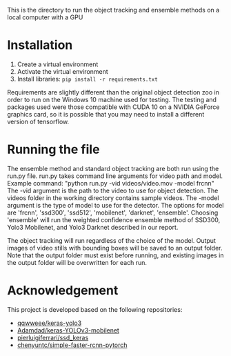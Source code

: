 This is the directory to run the object tracking and ensemble methods on a local computer with a GPU

# Installation
1. Create a virtual environment
2. Activate the virtual environment
3. Install libraries: `pip install -r requirements.txt`

Requirements are slightly different than the original object detection zoo in order to run on the Windows 10 machine used for testing. The testing and packages used were those compatible with CUDA 10 on a NVIDIA GeForce graphics card, so it is possible that you may need to install a different version of tensorflow.

# Running the file
The ensemble method and standard object tracking are both run using the run.py file. run.py takes command line arguments for video path and model. 
Example command: "python run.py -vid videos/video.mov -model frcnn" 
The -vid argument is the path to the video to use for object detection. The videos folder in the working directory contains sample videos. 
The -model argument is the type of model to use for the detector. 
The options for model are 'frcnn', 'ssd300', 'ssd512', 'mobilenet', 'darknet', 'ensemble'. 
Choosing 'ensemble' will run the weighted confidence ensemble method of SSD300, Yolo3 Mobilenet, and Yolo3 Darknet described in our report.

The object tracking will run regardless of the choice of the model. Output images of video stills with bounding boxes will be saved to an output folder. Note that the output folder must exist before running, and existing images in the output folder will be overwritten for each run.

# 

# Acknowledgement
This project is developed based on the following repositories:
* [qqwweee/keras-yolo3](https://github.com/qqwweee/keras-yolo3)
* [Adamdad/keras-YOLOv3-mobilenet](https://github.com/Adamdad/keras-YOLOv3-mobilenet)
* [pierluigiferrari/ssd_keras](https://github.com/pierluigiferrari/ssd_keras)
* [chenyuntc/simple-faster-rcnn-pytorch](https://github.com/chenyuntc/simple-faster-rcnn-pytorch)
